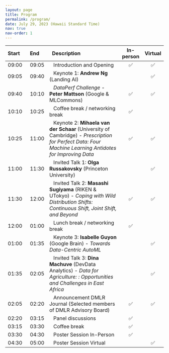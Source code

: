 ```yaml
---
layout: page
title: Program 
permalink: /program/
date: July 29, 2023 (Hawaii Standard Time)
nav: true
nav-order: 1
---
```


| Start    |   End    |   Description | In-person | Virtual |
|:---  |:---  |:---|:---:|:---:|
| 09:00 |   09:05 |    Introduction and Opening| :white_check_mark: | :white_check_mark: |
| 09:05 |   09:40 |    Keynote 1: **Andrew Ng** (Landing AI) || :white_check_mark: |
| 09:40 |   10:10 |    *DataPerf Challenge* - **Peter Mattson** (Google & MLCommons) | :white_check_mark: | :white_check_mark: |
| 10:10 |   10:25 |    Coffee break / networking break| :white_check_mark: |  |
| 10:25 |   11:00 |    Keynote 2: **Mihaela van der Schaar** (University of Cambridge) - *Prescription for Perfect Data: Four Machine Learning Antidotes for Improving Data*| :white_check_mark: | :white_check_mark: |
| 11:00 |   11:30 |    Invited Talk 1: **Olga Russakovsky** (Princeton University) || :white_check_mark: |
| 11:30 |   12:00 |    Invited Talk 2: **Masashi Sugiyama** (RIKEN & UTokyo) - *Coping with Wild Distribution Shifts: Continuous Shift, Joint Shift, and Beyond* | :white_check_mark: | :white_check_mark: |
| 12:00 |   01:00 |    Lunch break / networking break | :white_check_mark: |  |
| 01:00 |   01:35 |    Keynote 3: **Isabelle Guyon** (Google Brain) - *Towards Data-Centric AutoML*|| :white_check_mark: |
| 01:35 |   02:05 |    Invited Talk 3: **Dina Machuve** (DevData Analytics) - *Data for Agriculture: :  Opportunities and Challenges in East Africa* || :white_check_mark: |
| 02:05 |   02:20 |    Announcement DMLR Journal (Selected members of DMLR Advisory Board) | :white_check_mark: | :white_check_mark: |
| 02:20 |   03:15 |    Panel discussions | :white_check_mark: |  |
| 03:15 |   03:30 |    Coffee break | :white_check_mark: |  |
| 03:30 |   04:30 |    Poster Session In-Person | :white_check_mark: | |
| 04:30 |   05:00 |    Poster Session Virtual | | :white_check_mark: |

